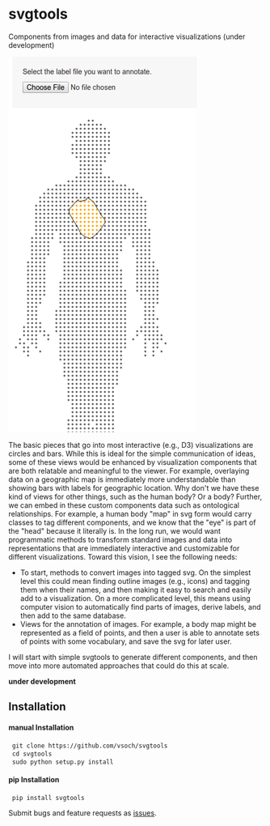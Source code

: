 # svgtools

Components from images and data for interactive visualizations (under development)

![bodymap](examples/img/annotator.png)

The basic pieces that go into most interactive (e.g., D3) visualizations are circles and bars. While this is ideal for the simple communication of ideas, some of these views would be enhanced by visualization components that are both relatable and meaningful to the viewer. For example, overlaying data on a geographic map is immediately more understandable than showing bars with labels for geographic location. Why don't we have these kind of views for other things, such as the human body? Or a body? Further, we can embed in these custom components data such as ontological relationships. For example, a human body "map" in svg form would carry classes to tag different components, and we know that the "eye" is part of the "head" because it literally is. In the long run, we would want programmatic methods to transform standard images and data into representations that are immediately interactive and customizable for different visualizations. Toward this vision, I see the following needs: 

 - To start, methods to convert images into tagged svg. On the simplest level this could mean finding outline images (e.g., icons) and tagging them when their names, and then making it easy to search and easily add to a visualization. On a more complicated level, this means using computer vision to automatically find parts of images, derive labels, and then add to the same database.
 - Views for the annotation of images. For example, a body map might be represented as a field of points, and then a user is able to annotate sets of points with some vocabulary, and save the svg for later user.

I will start with simple svgtools to generate different components, and then move into more automated approaches that could do this at scale.

**under development**

## Installation

#### manual Installation

     git clone https://github.com/vsoch/svgtools
     cd svgtools
     sudo python setup.py install


#### pip Installation

     pip install svgtools


Submit bugs and feature requests as [issues](https://github.com/vsoch/svgtools/issues).

